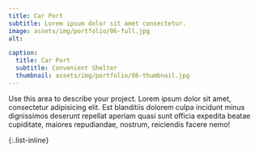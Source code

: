 ```yaml
---
title: Car Port
subtitle: Lorem ipsum dolor sit amet consectetur.
image: assets/img/portfolio/06-full.jpg
alt: 

caption:
  title: Car Port
  subtitle: Convenient Shelter
  thumbnail: assets/img/portfolio/06-thumbnail.jpg
---
```

Use this area to describe your project. Lorem ipsum dolor sit amet, consectetur adipisicing elit. Est blanditiis dolorem culpa incidunt minus dignissimos deserunt repellat aperiam quasi sunt officia expedita beatae cupiditate, maiores repudiandae, nostrum, reiciendis facere nemo!

{:.list-inline}
